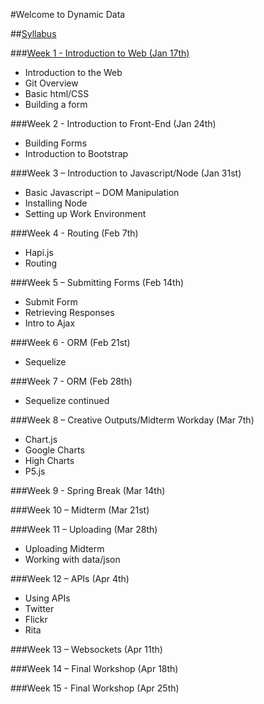 #Welcome to Dynamic Data

##[Syllabus](https://github.com/zevenrodriguez/CIM593-693/blob/master/files/CIM593-693-S17-Dynamic%20Data.pdf)

###[Week 1 - Introduction to Web (Jan 17th)](https://github.com/zevenrodriguez/CIM593-693/tree/master/week1)

* Introduction to the Web
* Git Overview
* Basic html/CSS
* Building a form


###Week 2 - Introduction to Front-End (Jan 24th)
* Building Forms
* Introduction to Bootstrap


###Week 3 – Introduction to Javascript/Node (Jan 31st)
* Basic Javascript – DOM Manipulation
* Installing Node
* Setting up Work Environment


###Week 4 - Routing (Feb 7th)
* Hapi.js
* Routing


###Week 5 – Submitting Forms (Feb 14th)
* Submit Form
* Retrieving Responses
* Intro to Ajax

###Week 6 - ORM (Feb 21st)
* Sequelize

###Week 7 - ORM (Feb 28th)
* Sequelize continued

###Week 8 – Creative Outputs/Midterm Workday (Mar 7th)
* Chart.js
* Google Charts
* High Charts
* P5.js

###Week 9 - Spring Break (Mar 14th)

###Week 10 – Midterm (Mar 21st)


###Week 11 – Uploading (Mar 28th)
* Uploading Midterm
* Working with data/json

###Week 12 – APIs (Apr 4th)
* Using APIs
* Twitter
* Flickr
* Rita

###Week 13 – Websockets (Apr 11th)
	

###Week 14 – Final Workshop (Apr 18th)


###Week 15 - Final Workshop (Apr 25th)
